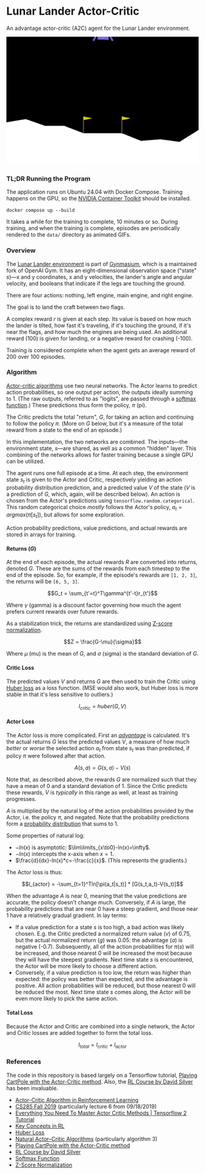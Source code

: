 # Lunar Lander Actor-Critic

An advantage actor-critic (A2C) agent for the Lunar Lander environment.

![Trained Agent](./data/LunarLander-v3-13925.gif)

### TL;DR Running the Program

The application runs on Ubuntu 24.04 with Docker Compose. Training happens on
the GPU, so the
[NVIDIA Container Toolkit](https://docs.nvidia.com/datacenter/cloud-native/container-toolkit/latest/install-guide.html)
should be installed.

```
docker compose up --build
```

It takes a while for the training to complete, 10 minutes or so. During
training, and when the training is complete, episodes are periodically rendered
to the `data/` directory as animated GIFs.

### Overview

The [Lunar Lander environment](https://gymnasium.farama.org/environments/box2d/lunar_lander/)
is part of [Gynmasium](https://gymnasium.farama.org/), which is a maintained
fork of OpenAI Gym. It has an eight-dimensional observation space ("state"
$s$)—x and y coordinates, x and y velocities, the lander's angle and angular
velocity, and booleans that indicate if the legs are touching the ground.

There are four actions: nothing, left engine, main engine, and right engine.

The goal is to land the craft between two flags.

A complex reward $r$ is given at each step. Its value is based on how much the
lander is tilted, how fast it's traveling, if it's touching the ground, if it's
near the flags, and how much the engines are being used. An additional reward
(100) is given for landing, or a negative reward for crashing (-100).

Training is considered complete when the agent gets an average reward of 200
over 100 episodes.

### Algorithm

[Actor-critic algorithms](https://inria.hal.science/hal-00840470/document) use
two neural networks. The Actor learns to predict action probabilities, so one
output per action, the outputs ideally summing to 1\. (The raw outputs, referred
to as "logits", are passed through a
[softmax function](https://en.wikipedia.org/wiki/Softmax_function).) These
predictions thus form the policy, $\pi$ (pi).

The Critic predicts the total "return", $G$, for taking an action and continuing
to follow the policy $\pi$. (More on $G$ below, but it's
a measure of the total reward from a state to the end of an episode.)

In this implementation, the two networks are combined. The inputs—the
environment state, $s$—are shared, as well as a common "hidden" layer. This
combining of the networks allows for faster training because a single GPU can be
utilized.

The agent runs one full episode at a time. At each step, the environment state
$s_t$ is given to the Actor and Critic, respectively yielding an action
probability distribution prediction, and a predicted value $V$ of the state ($V$
is a prediction of $G$, which, again, will be described below). An action is
chosen from the Actor's predictions using `tensorflow.random.categorical`. This
random categorical choice _mostly_ follows the Actor's policy,
$a_t = argmax(\pi[s_t])$, but allows for some exploration.

Action probability predictions, value predictions, and actual rewards are stored
in arrays for training.

#### Returns ($G$)

At the end of each episode, the actual rewards $R$ are converted into returns,
denoted $G$. These are the sums of the rewards from each timestep to the end of
the episode. So, for example, if the episode's rewards are `[1, 2, 3]`,
the returns will be `[6, 5, 3]`.

$$G_t = \sum_{t'=t}^T\gamma^{t'-t}r_{t'}$$

Where $\gamma$ (gamma) is a discount factor governing how much the agent prefers
current rewards over future rewards.

As a stabilization trick, the returns are standardized using
[Z-score normalization](https://en.wikipedia.org/wiki/Standard_score).

$$Z = \frac{G-\mu}{\sigma}$$

Where $\mu$ (mu) is the mean of $G$, and $\sigma$ (sigma) is the standard
deviation of $G$.

#### Critic Loss

The predicted values $V$ and returns $G$ are then used to train the Critic using
[Huber loss](https://en.wikipedia.org/wiki/Huber_loss) as a loss function. (MSE
would also work, but Huber loss is more stable in that it's less sensitive to
outliers.)

$$l_{critic} = huber(G,V)$$

#### Actor Loss

The Actor loss is more complicated. First an
[_advantage_](https://spinningup.openai.com/en/latest/spinningup/rl_intro.html#advantage-functions)
is calculated. It's the actual returns $G$ less the predicted values $V$, a
measure of how much _better_ or _worse_ the selected action $a_t$ from state
$s_t$ was than predicted, if policy $\pi$ were followed after that action.

$$A(s,a) = G(s,a)-V(s)$$

Note that, as described above, the rewards $G$ are normalized such that they
have a mean of 0 and a standard deviation of 1. Since the Critic predicts these
rewards, $V$ is _typically_ in this range as well, at least as training
progresses.

$A$ is multiplied by the natural log of the action probabilities provided by the
Actor, i.e. the policy $\pi$, and negated. Note that the probability predictions
form a
[probability distribution](https://en.wikipedia.org/wiki/Probability_distribution)
that sums to 1.

Some properties of natural log:

* $-ln(x)$ is asymptotic: $\lim\limits_{x\to0}-ln(x)=\infty$.
* $-ln(x)$ intercepts the x-axis when $x=1$.
* $\frac{d}{dx}-ln(x)*c=-\frac{c}{x}$. (This represents the gradients.)

The Actor loss is thus:

$$l_{actor} = -\sum_{t=1}^Tln[\pi(a_t|s_t)] * [G(s_t,a_t)-V(s_t)]$$

When the advantage $A$ is near 0, meaning that the value predictions are
accurate, the policy doesn't change much. Conversely, if $A$ is large, the
probability predictions that are near 0 have a steep gradient, and those near 1
have a relatively gradual gradient. In lay terms:

* If a value prediction for a state $s$ is too high, a bad action was likely
chosen. E.g. the Critic predicted a normalized return value ($v$) of 0.75, but
the actual normalized return ($g$) was 0.05: the advantage ($a$) is negative
(-0.7). Subsequently, all of the action probabilities for $\pi(s)$ will be
increased, and those nearest 0 will be increased the most because they will have
the steepest gradients. Next time state $s$ is encountered, the Actor will be
more likely to choose a different action.
* Conversely, if a value prediction is too low, the return was higher than
expected: the policy was better than expected, and the advantage is positive.
All action probabilities will be reduced, but those nearest 0 will be reduced
the most. Next time state $s$ comes along, the Actor will be even more likely to
pick the same action.

#### Total Loss

Because the Actor and Critic are combined into a single network, the Actor and
Critic losses are added together to form the total loss.

$$l_{total} = l_{critic} + l_{actor}$$

### References

The code in this repository is based largely on a Tensorflow tutorial,
[Playing CartPole with the Actor-Critic method](https://www.tensorflow.org/tutorials/reinforcement_learning/actor_critic).
Also, the
[RL Course by David Silver](https://youtube.com/playlist?list=PLzuuYNsE1EZAXYR4FJ75jcJseBmo4KQ9-&si=GbNdD73nvvHjIgGn)
has been invaluable.

* [Actor-Critic Algorithm in Reinforcement Learning](https://www.geeksforgeeks.org/machine-learning/actor-critic-algorithm-in-reinforcement-learning/)
* [CS285 Fall 2019](https://youtube.com/playlist?list=PLkFD6_40KJIwhWJpGazJ9VSj9CFMkb79A&si=I3LZBZnwDGiES1pV)
(particularly lecture 6 from 09/18/2019)
* [Everything You Need To Master Actor Critic Methods | Tensorflow 2 Tutorial](https://youtu.be/LawaN3BdI00?si=2vqNj0nxz7FQKsDt)
* [Key Concepts in RL](https://spinningup.openai.com/en/latest/spinningup/rl_intro.html)
* [Huber Loss](https://en.wikipedia.org/wiki/Huber_loss)
* [Natural Actor–Critic Algorithms](https://inria.hal.science/hal-00840470/document)
(particularly algorithm 3)
* [Playing CartPole with the Actor-Critic method](https://www.tensorflow.org/tutorials/reinforcement_learning/actor_critic)
* [RL Course by David Silver](https://youtube.com/playlist?list=PLzuuYNsE1EZAXYR4FJ75jcJseBmo4KQ9-&si=GbNdD73nvvHjIgGn)
* [Softmax Function](https://en.wikipedia.org/wiki/Softmax_function)
* [Z-Score Normalization](https://en.wikipedia.org/wiki/Standard_score)
